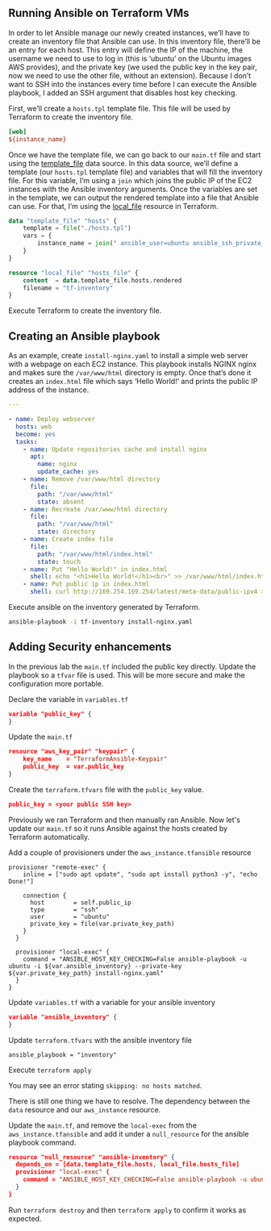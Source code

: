 ## Running Ansible on Terraform VMs

In order to let Ansible manage our newly created instances, we’ll have to create an inventory file that Ansible can use. In this inventory file, there’ll be an entry for each host. This entry will define the IP of the machine, the username we need to use to log in (this is ‘ubuntu’ on the Ubuntu images AWS provides), and the private key (we used the public key in the key pair, now we need to use the other file, without an extension). Because I don’t want to SSH into the instances every time before I can execute the Ansible playbook, I added an SSH argument that disables host key checking.

First, we’ll create a `hosts.tpl` template file. This file will be used by Terraform to create the inventory file.

```ini
[web]
${instance_name}
```

Once we have the template file, we can go back to our `main.tf` file and start using the [template_file](https://registry.terraform.io/providers/hashicorp/template/latest/docs/data-sources/file) data source. In this data source, we’ll define a template (our `hosts.tpl` template file) and variables that will fill the inventory file. For this variable, I’m using a `join` which joins the public IP of the EC2 instances with the Ansible inventory arguments. Once the variables are set in the template, we can output the rendered template into a file that Ansible can use. For that, I’m using the [local_file](https://registry.terraform.io/providers/hashicorp/local/latest/docs/data-sources/file) resource in Terraform.

```tf
data "template_file" "hosts" {
    template = file("./hosts.tpl")
    vars = {
        instance_name = join(" ansible_user=ubuntu ansible_ssh_private_key_file=~/.ssh/id_rsa ansible_ssh_common_args='-o StrictHostKeyChecking=no'\n", concat(aws_instance.tfansible.*.public_ip, [""]))
    }
}

resource "local_file" "hosts_file" {
    content  = data.template_file.hosts.rendered
    filename = "tf-inventory"
}
```

Execute Terraform to create the inventory file. 

## Creating an Ansible playbook

As an example, create `install-nginx.yaml` to install a simple web server with a webpage on each EC2 instance. This playbook installs NGINX nginx and makes sure the `/var/www/html` directory is empty. Once that’s done it creates an `index.html` file which says ‘Hello World!’ and prints the public IP address of the instance.

```yaml
---

- name: Deploy webserver
  hosts: web
  become: yes
  tasks:
    - name: Update repositories cache and install nginx
      apt:
        name: nginx
        update_cache: yes
    - name: Remove /var/www/html directory
      file:
        path: "/var/www/html"
        state: absent
    - name: Recreate /var/www/html directory
      file:
        path: "/var/www/html"
        state: directory
    - name: Create index file
      file: 
        path: "/var/www/html/index.html"
        state: touch
    - name: Put "Hello World!" in index.html
      shell: echo "<h1>Hello World!</h1><br>" >> /var/www/html/index.html
    - name: Put public ip in index.html
      shell: curl http://169.254.169.254/latest/meta-data/public-ipv4 >> /var/www/html/index.html
```

Execute ansible on the inventory generated by Terraform. 

```bash
ansible-playbook -i tf-inventory install-nginx.yaml
```



## Adding Security enhancements

In the previous lab the `main.tf` included the public key directly. Update the playbook so a `tfvar` file is used. This will be more secure and make the configuration more portable. 



Declare the variable in `variables.tf`

```json
variable "public_key" {
}
```



Update the `main.tf`

```json
resource "aws_key_pair" "keypair" {
    key_name    = "TerraformAnsible-Keypair"
    public_key  = var.public_key
}
```

Create the `terraform.tfvars` file with the `public_key` value.

```json
public_key = <your public SSH key>
```



Previously we ran Terraform and then manually ran Ansible. Now let's update our `main.tf` so it runs Ansible against the hosts created by Terraform automatically. 

Add a couple of provisioners under the `aws_instance.tfansible` resource

```
provisioner "remote-exec" {
    inline = ["sudo apt update", "sudo apt install python3 -y", "echo Done!"]

    connection {
      host        = self.public_ip
      type        = "ssh"
      user        = "ubuntu"
      private_key = file(var.private_key_path)
    }
  }

  provisioner "local-exec" {
    command = "ANSIBLE_HOST_KEY_CHECKING=False ansible-playbook -u ubuntu -i ${var.ansible_inventory} --private-key ${var.private_key_path} install-nginx.yaml"
  }
}
```



Update `variables.tf` with a variable for your ansible inventory

```json
variable "ansible_inventory" {
}
```

Update `terraform.tfvars` with the ansible inventory file

```
ansible_playbook = "inventory"
```

Execute `terraform apply`

You may see an error stating `skipping: no hosts matched`.

There is still one thing we have to resolve. The dependency between the `data` resource and our `aws_instance` resource. 

Update the `main.tf`, and remove the `local-exec` from the `aws_instance.tfansible` and add it under a `null_resource` for the ansible playbook command. 

```json
resource "null_resource" "ansible-inventory" {
  depends_on = [data.template_file.hosts, local_file.hosts_file]
  provisioner "local-exec" {
    command = "ANSIBLE_HOST_KEY_CHECKING=False ansible-playbook -u ubuntu -i ${var.ansible_inventory} --private-key ${var.private_key_path} ${var.ansible_playbook}"
  }
}
```

Run `terraform destroy` and then `terraform apply` to confirm it works as expected.

